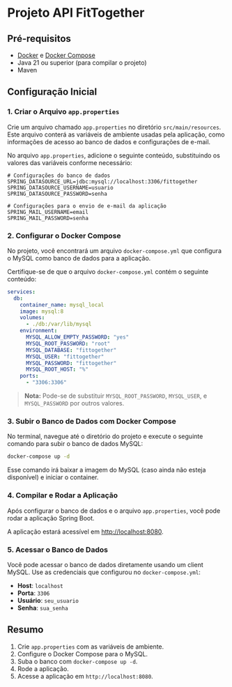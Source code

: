 # Projeto API FitTogether

## Pré-requisitos

- [Docker](https://www.docker.com/get-started) e [Docker Compose](https://docs.docker.com/compose/install/)
- Java 21 ou superior (para compilar o projeto)
- Maven

## Configuração Inicial

### 1. Criar o Arquivo `app.properties`

Crie um arquivo chamado `app.properties` no diretório `src/main/resources`. Este arquivo conterá as variáveis de ambiente usadas pela aplicação, como informações de acesso ao banco de dados e configurações de e-mail.

No arquivo `app.properties`, adicione o seguinte conteúdo, substituindo os valores das variáveis conforme necessário:

```properties
# Configurações do banco de dados
SPRING_DATASOURCE_URL=jdbc:mysql://localhost:3306/fittogether
SPRING_DATASOURCE_USERNAME=usuario
SPRING_DATASOURCE_PASSWORD=senha

# Configurações para o envio de e-mail da aplicação
SPRING_MAIL_USERNAME=email
SPRING_MAIL_PASSWORD=senha
```

### 2. Configurar o Docker Compose

No projeto, você encontrará um arquivo `docker-compose.yml` que configura o MySQL como banco de dados para a aplicação.

Certifique-se de que o arquivo `docker-compose.yml` contém o seguinte conteúdo:

```yaml
services:
  db:
    container_name: mysql_local
    image: mysql:8
    volumes:
      - ./db:/var/lib/mysql
    environment:
      MYSQL_ALLOW_EMPTY_PASSWORD: "yes"
      MYSQL_ROOT_PASSWORD: "root"
      MYSQL_DATABASE: "fittogether"
      MYSQL_USER: "fittogether"
      MYSQL_PASSWORD: "fittogether"
      MYSQL_ROOT_HOST: "%"
    ports:
      - "3306:3306"
```

> **Nota:** Pode-se de substituir `MYSQL_ROOT_PASSWORD`, `MYSQL_USER`, e `MYSQL_PASSWORD` por outros valores.

### 3. Subir o Banco de Dados com Docker Compose

No terminal, navegue até o diretório do projeto e execute o seguinte comando para subir o banco de dados MySQL:

```bash
docker-compose up -d
```

Esse comando irá baixar a imagem do MySQL (caso ainda não esteja disponível) e iniciar o container.

### 4. Compilar e Rodar a Aplicação

Após configurar o banco de dados e o arquivo `app.properties`, você pode rodar a aplicação Spring Boot.

A aplicação estará acessível em [http://localhost:8080](http://localhost:8080).

### 5. Acessar o Banco de Dados

Você pode acessar o banco de dados diretamente usando um client MySQL. Use as credenciais que configurou no `docker-compose.yml`:

- **Host**: `localhost`
- **Porta**: `3306`
- **Usuário**: `seu_usuario`
- **Senha**: `sua_senha`

## Resumo

1. Crie `app.properties` com as variáveis de ambiente.
2. Configure o Docker Compose para o MySQL.
3. Suba o banco com `docker-compose up -d`.
4. Rode a aplicação.
5. Acesse a aplicação em `http://localhost:8080`.
